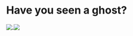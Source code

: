 # Have you seen a ghost?

<a href="https://github.com/zeioth">
  <img align="center" src="https://github-readme-stats.vercel.app/api/top-langs/?username=zeioth&theme=ayu-mirage&hide=css,html,markdown&langs_count=3" />
</a>
<a href="https://github.com/zeioth">
  <img align="center" src="https://github-readme-stats.vercel.app/api?username=zeioth&show_icons=true&count_private=true&line_height=27&theme=ayu-mirage" />
</a>
